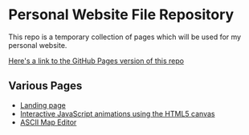 # Personal Website File Repository

This repo is a temporary collection of pages which will be used for my personal website.

[Here's a link to the GitHub Pages version of this repo](https://jakbern.github.io/website_stuff/)

## Various Pages
- [Landing page](/home.html)
- [Interactive JavaScript animations using the HTML5 canvas](/javascript_anim_index.html)
- [ASCII Map Editor](/map_viewer.html)
